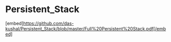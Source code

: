 # Persistent_Stack

[embed]https://github.com/das-kushal/Persistent_Stack/blob/master/Full%20Persistent%20Stack.pdf[/embed]
